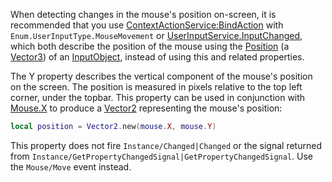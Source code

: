 When detecting changes in the mouse's position on-screen, it is
recommended that you use [ContextActionService:BindAction](https://create.roblox.com/docs/reference/engine/classes/ContextActionService#BindAction) with
`Enum.UserInputType.MouseMovement` or [UserInputService.InputChanged](https://create.roblox.com/docs/reference/engine/classes/UserInputService#InputChanged),
which both describe the position of the mouse using the
[Position](https://create.roblox.com/docs/reference/engine/classes/InputObject#Position) (a [Vector3](https://developer.roblox.com/en-us/api-reference/datatype/Vector3)) of an
[InputObject](https://create.roblox.com/docs/reference/engine/classes/InputObject), instead of using this and related properties.

The Y property describes the vertical component of the mouse's position on
the screen. The position is measured in pixels relative to the top left
corner, under the topbar. This property can be used in conjunction with
[Mouse.X](https://create.roblox.com/docs/reference/engine/classes/Mouse#X) to produce a [Vector2](https://developer.roblox.com/en-us/api-reference/datatype/Vector2) representing the mouse's
position:

```lua
local position = Vector2.new(mouse.X, mouse.Y)
```

This property does not fire `Instance/Changed|Changed` or the signal
returned from
`Instance/GetPropertyChangedSignal|GetPropertyChangedSignal`. Use the
`Mouse/Move` event instead.